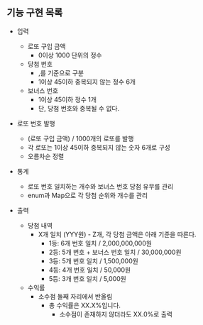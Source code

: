 ## 기능 구현 목록

- 입력
  - 로또 구입 금액
    - 0이상 1000 단위의 정수
  - 당첨 번호
    - ,를 기준으로 구분
    - 1이상 45이하 중복되지 않는 정수 6개
  - 보너스 번호
    - 1이상 45이하 정수 1개
    - 단, 당첨 번호와 중복될 수 없다.

- 로또 번호 발행
  - (로또 구입 금액) / 1000개의 로또를 발행
  - 각 로또는 1이상 45이하 중복되지 않는 숫자 6개로 구성
  - 오름차순 정렬

- 통계
  - 로또 번호 일치하는 개수와 보너스 번호 당첨 유무를 관리
  - enum과 Map으로 각 당첨 순위와 개수를 관리

- 출력
  - 당첨 내역
    - X개 일치 (YYY원) - Z개, 각 당첨 금액은 아래 기준을 따른다.
      - 1등: 6개 번호 일치 / 2,000,000,000원
      - 2등: 5개 번호 + 보너스 번호 일치 / 30,000,000원
      - 3등: 5개 번호 일치 / 1,500,000원
      - 4등: 4개 번호 일치 / 50,000원
      - 5등: 3개 번호 일치 / 5,000원
  - 수익률
    - 소수점 둘째 자리에서 반올림
      - 총 수익률은 XX.X%입니다.
        - 소수점이 존재하지 않더라도 XX.0%로 출력